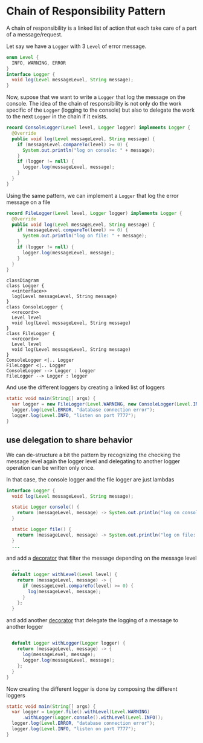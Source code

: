 # Chain of Responsibility Pattern

A chain of responsibility is a linked list of action that each take care of a part of a message/request.

Let say we have a `Logger` with 3 `Level` of error message.

```java
enum Level {
  INFO, WARNING, ERROR
}
interface Logger {
  void log(Level messageLevel, String message);
}
```

Now, supose that we want to write a `Logger` that log the message on the console.
The idea of the chain of responsibility is not only do the work specific of the `Logger`
(logging to the console) but also to delegate the work to the next `Logger` in the chain if it exists.

```java
record ConsoleLogger(Level level, Logger logger) implements Logger {
  @Override
  public void log(Level messageLevel, String message) {
    if (messageLevel.compareTo(level) >= 0) {
      System.out.println("log on console: " + message);
    }
    if (logger != null) {
      logger.log(messageLevel, message);
    }
  }
}
```

Using the same pattern, we can implement a `Logger` that log the error message on a file

```java
record FileLogger(Level level, Logger logger) implements Logger {
  @Override
  public void log(Level messageLevel, String message) {
    if (messageLevel.compareTo(level) >= 0) {
      System.out.println("log on file: " + message);
    }
    if (logger != null) {
      logger.log(messageLevel, message);
    }
  }
}
```

```mermaid
classDiagram
class Logger {
  <<interface>>
  log(Level messageLevel, String message)
}
class ConsoleLogger {
  <<record>>
  Level level
  void log(Level messageLevel, String message)
}
class FileLogger {
  <<record>>
  Level level
  void log(Level messageLevel, String message)
}
ConsoleLogger <|.. Logger
FileLogger <|.. Logger
ConsoleLogger --> Logger : logger
FileLogger --> Logger : logger
```

And use the different loggers by creating a linked list of loggers

```java
static void main(String[] args) {
  var logger = new FileLogger(Level.WARNING, new ConsoleLogger(Level.INFO, null));
  logger.log(Level.ERROR, "database connection error");
  logger.log(Level.INFO, "listen on port 7777");
}
```

## use delegation to share behavior

We can de-structure a bit the pattern by recognizing the checking the message level again the logger level
and delegating to another logger operation can be written only once.

In that case, the console logger and the file logger are just lambdas

```java
interface Logger {
  void log(Level messageLevel, String message);

  static Logger console() {
    return (messageLevel, message) -> System.out.println("log on console: " + message);
  }

  static Logger file() {
    return (messageLevel, message) -> System.out.println("log on file: " + message);
  }
  ...
```

and add a [decorator](../decorator) that filter the message depending on the message level

```java
  ...
  default Logger withLevel(Level level) {
    return (messageLevel, message) -> {
      if (messageLevel.compareTo(level) >= 0) {
        log(messageLevel, message);
      }
    };
  }
```

and add another [decorator](../decorator) that delegate the logging of a message to another logger

```java
  
  default Logger withLogger(Logger logger) {
    return (messageLevel, message) -> {
      log(messageLevel, message);
      logger.log(messageLevel, message);
    };
  }
}
```

Now creating the different logger is done by composing the different loggers

```java
static void main(String[] args) {
  var logger = Logger.file().withLevel(Level.WARNING)
      .withLogger(Logger.console().withLevel(Level.INFO));
  logger.log(Level.ERROR, "database connection error");
  logger.log(Level.INFO, "listen on port 7777");
}
```
